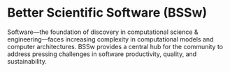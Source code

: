 # Better Scientific Software (BSSw)

Software—the foundation of discovery in computational science & engineering—faces increasing complexity in computational models and computer architectures. BSSw provides a central hub for the community to address pressing challenges in software productivity, quality, and sustainability.

<!---
Slide1 L: ../images/Blog_2304_OpenscapesHero.png
Slide1 R: ../Articles/Blog/2023-04-lowndes-fellowship-post.md
Slide2 L: ../Articles/Blog/2023-03-Julia_for_BSSw.md
Slide2 R: ../CuratedContent/2023-04-ProjectMgmtKillYourSoftware.md
Slide3 L: ../CuratedContent/CollectionOSSMaintainerGuides.md
Slide3 R: ../CuratedContent/PublishingCseSw.md
Slide4 L: ../Events/hpcbp-074-qmcpack.md 
Slide4 R: ../Events/2023-05-isc-sw-events.md
Slide5 L: ../Events/2023-06-rep-conf.md
Slide5 R: ../Events/2023-07-se4rs.md 
--->

<!---
Note: We have had up to 7 L and R panels in the carousel, even if the current carousel may be shorter.

Caution: Blank line after first comment mark (or before last comment mark) causes build failure.
LCM: Saving for use again later

Slide1 L: ../images/Blog_2303_Organization.png
Slide1 R: ../Articles/Blog/2023-03-08-productivity-practices-and-tools.md
Slide2 L: ../Articles/Blog/2023-03-numfocus.md
Slide2 R: ../CuratedContent/ProjectSelfAssessmentTools.md
Slide3 L: ../CuratedContent/PublishingCseSw.md
Slide3 R: ../CuratedContent/2023-02-Inclusivescientificmeetings.md
Slide4 L: ../Events/2023-07-intersect-bootcamp.md
Slide4 R: ../Events/hpcbp-073-copa.md
Slide5 L: ../Events/2023-usrse-conf.md
Slide5 R: ../Events/2023-07-se4rs.md 
--->

<!---
[Site Overview](SiteOverview.md)

[Communities Overview](CommunitiesOverview.md)

[Intro to CSE](IntroToCse.md)

[Intro to HPC](IntroToHpc.md)

--->
